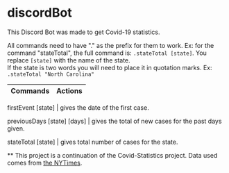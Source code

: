 # discordBot

This Discord Bot was made to get Covid-19 statistics.

All commands need to have "." as the prefix for them to work. Ex: for the command "stateTotal", the full 
command is: `.stateTotal [state]`. You replace `[state]` with the name of the state. \
If the state is two words you will need to place it in quotation marks. Ex: `.stateTotal "North Carolina"`



 Commands |  Actions
----------|----------

firstEvent [state] | gives the date of the first case. 
             
previousDays [state] [days] | gives the total of new cases for the past days given.

stateTotal [state] | gives total number of cases for the state.


** This project is a continuation of the Covid-Statistics project. Data used comes from [the NYTimes](https://github.com/nytimes/covid-19-data).